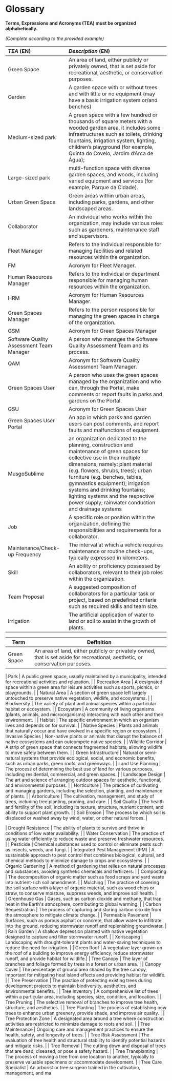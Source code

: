# Glossary

**Terms, Expressions and Acronyms (TEA) must be organized alphabetically.**

_(Complete according to the provided example)_

| **_TEA_** (EN)                           | **_Description_** (EN)                                                                                                                                                                                                                                                                                                                                                                               |                                       
|:-----------------------------------------|:-----------------------------------------------------------------------------------------------------------------------------------------------------------------------------------------------------------------------------------------------------------------------------------------------------------------------------------------------------------------------------------------------------|
| Green Space                              | An area of land, either publicly or privately owned, that is set aside for recreational, aesthetic, or conservation purposes.                                                                                                                                                                                                                                                                        | 
| Garden                                   | A garden space with or without trees and with little or no equipment (may have a basic irrigation system or/and benches)                                                                                                                                                                                                                                                                             | 
| Medium-sized park                        | A green space with a few hundred or thousands of square meters with a wooded garden area, it includes some infrastructures such as toilets, drinking fountains, irrigation system, lighting, children’s playground (for example, Quinta do Covelo, Jardim d’Arca de Água);                                                                                                                           |
| Large-sized park                         | multi-function space with diverse garden spaces, and woods, including varied equipment and services (for example, Parque da Cidade).                                                                                                                                                                                                                                                                 |
| Urban Green Space                        | Green areas within urban areas, including parks, gardens, and other landscaped areas.                                                                                                                                                                                                                                                                                                                |
| Collaborator                             | An individual who works within the organization, may include various roles such as gardeners, maintenance staff and supervisors.                                                                                                                                                                                                                                                                     |
| Fleet Manager                            | Refers to the individual  responsible for managing facilities and related resources within the organization.                                                                                                                                                                                                                                                                                         |
| FM                                       | Acronym for Fleet Manager.                                                                                                                                                                                                                                                                                                                                                                           |
| Human Resources Manager                  | Refers to the individual or department responsible for managing human resources within the organization.                                                                                                                                                                                                                                                                                             |
| HRM                                      | Acronym for Human Resources Manager.                                                                                                                                                                                                                                                                                                                                                                 |
| Green Spaces Manager                     | Refers to the person responsible for managing the green spaces in charge of the organization.                                                                                                                                                                                                                                                                                                        |
| GSM                                      | Acronym for Green Spaces Manager                                                                                                                                                                                                                                                                                                                                                                     |
| Software Quality Assessment Team Manager | A person who manages the Software Quality Assessment Team and its process.                                                                                                                                                                                                                                                                                                                           |
| QAM                                      | Acronym for Software Quality Assessment Team Manager.                                                                                                                                                                                                                                                                                                                                                |
| Green Spaces User                        | A person who uses the green spaces managed by the organization and who can, through the Portal, make comments or report faults in parks and gardens on the Portal.                                                                                                                                                                                                                                   |
| GSU                                      | Acronym for Green Spaces User                                                                                                                                                                                                                                                                                                                                                                        |
| Green Spaces User Portal                 | An app in which parks and garden users can post comments, and report faults and malfunctions of equipment.                                                                                                                                                                                                                                                                                           |
| MusgoSublime                             | an organization dedicated to the planning, construction and maintenance of green spaces for collective use in their multiple dimensions, namely: plant material (e.g. flowers, shrubs, trees); urban furniture (e.g. benches, tables, gymnastics equipment); irrigation systems and drinking fountains; lighting systems and the respective power supply; rainwater conduction and drainage systems  |
| Job                                      | A specific role or position within the organization, defining the responsibilities and requirements for a collaborator.                                                                                                                                                                                                                                                                              |
| Maintenance/Check-up Frequency           | The interval at which a vehicle requires maintenance or routine check-ups, typically expressed in kilometers.                                                                                                                                                                                                                                                                                        |
| Skill                                    | An ability or proficiency possessed by collaborators, relevant to their job roles within the organization.                                                                                                                                                                                                                                                                                           |
| Team Proposal                            | A suggested composition of collaborators for a particular task or project, based on predefined criteria such as required skills and team size.                                                                                                                                                                                                                                                       |
| Irrigation                               | The artificial application of water to land or soil to assist in the growth of plants.                                                                                                                                                                                                                                                                                                               |


| Term                           | Definition                                                                                                                                   |
|--------------------------------|----------------------------------------------------------------------------------------------------------------------------------------------|
| Green Space                    | An area of land, either publicly or privately owned, that is set aside for recreational, aesthetic, or conservation purposes.             |

| Park                           | A public green space, usually maintained by a municipality, intended for recreational activities and relaxation.                            |
| Recreation Area                | A designated space within a green area for leisure activities such as sports, picnics, or playgrounds.                                     |
| Natural Area                   | A section of green space left largely untouched to preserve native vegetation, wildlife, and ecosystems.                                    |
| Biodiversity                  | The variety of plant and animal species within a particular habitat or ecosystem.                                                            |
| Ecosystem                      | A community of living organisms (plants, animals, and microorganisms) interacting with each other and their environment.                  |
| Habitat                        | The specific environment in which an organism lives and depends on for survival.                                                             |
| Native Species                 | Plants and animals that naturally occur and have evolved in a specific region or ecosystem.                                                  |
| Invasive Species               | Non-native plants or animals that disrupt the balance of native ecosystems and can outcompete native species.                               |
| Wildlife Corridor              | A strip of green space that connects fragmented habitats, allowing wildlife to move safely between them.                                     |
| Green Infrastructure           | Natural or semi-natural systems that provide ecological, social, and economic benefits, such as urban parks, green roofs, and greenways.    |
| Land Use Planning              | The process of determining the best use of land for various purposes, including residential, commercial, and green spaces.                 |
| Landscape Design               | The art and science of arranging outdoor spaces for aesthetic, functional, and environmental purposes.                                      |
| Horticulture                   | The practice of cultivating and managing gardens, including the selection, planting, and maintenance of plants.                             |
| Arboriculture                  | The cultivation, management, and study of trees, including tree planting, pruning, and care.                                                |
| Soil Quality                   | The health and fertility of the soil, including its texture, structure, nutrient content, and ability to support plant growth.             |
| Soil Erosion                   | The process by which soil is displaced or washed away by wind, water, or other natural forces.                                               |

| Drought Resistance             | The ability of plants to survive and thrive in conditions of low water availability.                                                          |
| Water Conservation             | The practice of using water efficiently to reduce waste and preserve freshwater resources.                                                  |
| Pesticide                      | Chemical substances used to control or eliminate pests such as insects, weeds, and fungi.                                                   |
| Integrated Pest Management (IPM) | A sustainable approach to pest control that combines biological, cultural, and chemical methods to minimize damage to crops and ecosystems. |
| Organic Gardening              | A method of gardening that relies on natural processes and substances, avoiding synthetic chemicals and fertilizers.                         |
| Composting                     | The decomposition of organic matter such as food scraps and yard waste into nutrient-rich soil amendment.                                    |
| Mulching                       | The practice of covering the soil surface with a layer of organic material, such as wood chips or straw, to conserve moisture, suppress weeds, and improve soil health. |  
| Greenhouse Gas                 | Gases, such as carbon dioxide and methane, that trap heat in the Earth's atmosphere, contributing to global warming.                        |
| Carbon Sequestration           | The process of capturing and storing carbon dioxide from the atmosphere to mitigate climate change.                                           |
| Permeable Pavement             | Surfaces, such as porous asphalt or concrete, that allow water to infiltrate into the ground, reducing stormwater runoff and replenishing groundwater. |
| Rain Garden                    | A shallow depression planted with native vegetation designed to capture and filter stormwater runoff.                                       |
| Xeriscaping                    | Landscaping with drought-tolerant plants and water-saving techniques to reduce the need for irrigation.                                      |
| Green Roof                     | A vegetative layer grown on the roof of a building to improve energy efficiency, reduce stormwater runoff, and provide habitat for wildlife.|
| Tree Canopy                    | The layer of branches and foliage formed by trees in a forest or urban area.                                                                  |
| Canopy Cover                   | The percentage of ground area shaded by the tree canopy, important for mitigating heat island effects and providing habitat for wildlife.   |
| Tree Preservation              | The practice of protecting existing trees during development projects to maintain biodiversity, aesthetics, and environmental benefits.    |
| Tree Inventory                 | A comprehensive list of trees within a particular area, including species, size, condition, and location.                                    |
| Tree Pruning                   | The selective removal of branches to improve tree health, structure, and aesthetics.                                                          |
| Tree Planting                  | The process of establishing new trees to enhance urban greenery, provide shade, and improve air quality.                                      |
| Tree Protection Zone           | A designated area around a tree where construction activities are restricted to minimize damage to roots and soil.                           |
| Tree Maintenance               | Ongoing care and management practices to ensure the health, safety, and longevity of trees.                                                  |
| Tree Risk Assessment           | The evaluation of tree health and structural stability to identify potential hazards and mitigate risks.                                      |
| Tree Removal                   | The cutting down and disposal of trees that are dead, diseased, or pose a safety hazard.                                                      |
| Tree Transplanting             | The process of moving a tree from one location to another, typically to preserve valuable specimens or accommodate development.              |
| Tree Care Specialist           | An arborist or tree surgeon trained in the cultivation, management, and ma




